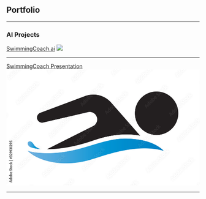 ## Portfolio

---

### AI Projects

[SwimmingCoach.ai]([(https://creator.voiceflow.com/prototype/672a849a5365965888026d9d)](https://creator.voiceflow.com/prototype/6724025b2fb5fa3fa88fcc04))
<img src="images/dummy_thumbnail.jpg?raw=true"/>

---
[SwimmingCoach Presentation](/pdf/SwimmingCoach.pdf)
<img src="images/swimmingClipArt.jpg"/>

---
